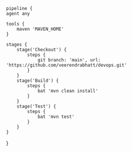 
    pipeline {
    agent any

    tools {
        maven 'MAVEN_HOME'
    }

    stages {
        stage('Checkout') {
            steps {
                git branch: 'main', url: 'https://github.com/veerendrabhatt/devops.git'
            }
        }
        stage('Build') {
            steps {
                bat 'mvn clean install'
            }
        }
        stage('Test') {
            steps {
                bat 'mvn test'
            }
        }
    }
}
